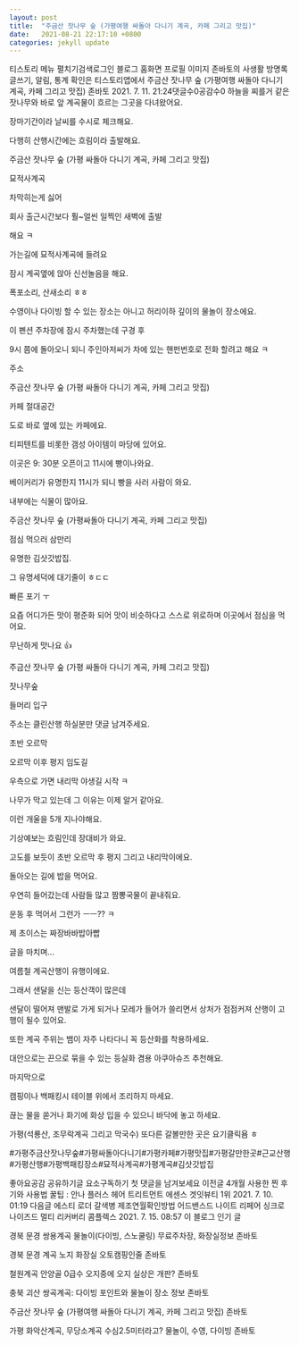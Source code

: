 ```yaml
---
layout: post
title:  "주금산 잣나무 숲 (가평여행 싸돌아 다니기 계곡, 카페 그리고 맛집)"
date:   2021-08-21 22:17:10 +0800
categories: jekyll update
---
```

티스토리 메뉴 펼치기검색로그인
블로그 홈화면
프로필 이미지
존바토의 사생활
방명록
글쓰기, 알림, 통계 확인은 티스토리앱에서
주금산 잣나무 숲 (가평여행 싸돌아 다니기 계곡, 카페 그리고 맛집)
존바토
2021. 7. 11. 21:24댓글수0공감수0
하늘을 찌를거 같은 잣나무와 바로 앞 계곡물이 흐르는 그곳을 다녀왔어요.



장마기간이라 날씨를 수시로 체크해요.

다행히 산행시간에는 흐림이라 출발해요.





주금산 잣나무 숲 (가평 싸돌아 다니기 계곡, 카페 그리고 맛집)

묘적사계곡

차막히는게 싫어

회사 출근시간보다 훨~얼씬 일찍인 새벽에 출발

해요 ㅋ



가는길에 묘적사계곡에 들려요






잠시 계곡옆에 앉아 신선놀음을 해요.

폭포소리, 산새소리 ㅎㅎ







수영이나 다이빙 할 수 있는 장소는 아니고 허리이하 깊이의 물놀이 장소에요.











이 폔션 주차장에 잠시 주차했는데 구경 후

9시 쯤에 돌아오니 되니 주인아저씨가 차에 있는 핸펀번호로 전화 할려고 해요 ㅋ






주소






주금산 잣나무 숲 (가평 싸돌아 다니기 계곡, 카페 그리고 맛집)

카페 절대공간

도로 바로 옆에 있는 카페에요.






티피텐트를 비롯한 갬성 아이템이 마당에 있어요.






이곳은 9: 30분 오픈이고 11시에 빵이나와요.

베이커리가 유명한지 11시가 되니 빵을 사러 사람이 와요.






내부에는 식물이 많아요.











주금산 잣나무 숲 (가평싸돌아 다니기 계곡, 카페 그리고 맛집)

점심 먹으러 삼만리



유명한 김삿갓밥집.

그 유명세덕에 대기줄이 ㅎㄷㄷ

빠른 포기 ㅜ






요즘 어디가든 맛이 평준화 되어 맛이 비슷하다고 스스로 위로하며 이곳에서 점심을 먹어요.






무난하게 맛나요 👍






주금산 잣나무 숲 (가평 싸돌아 다니기 계곡, 카페 그리고 맛집)

잣나무숲



들머리 입구






주소는 클린산행 하실분만 댓글 남겨주세요.









초반 오르막






오르막 이후 평지 임도길






우측으로 가면 내리막 야생길 시작 ㅋ







나무가 막고 있는데 그 이유는 이제 알거 같아요.






이런 개울을 5개 지나야해요.







기상예보는 흐림인데 장대비가 와요.






고도를 보듯이 초반 오르막 후 평지 그리고 내리막이에요.






돌아오는 길에 밥을 먹어요.

우연히 들어갔는데 사람들 많고 짬뽕국물이 끝내줘요.

운동 후 먹어서 그런가 ㅡㅡ?? ㅋ

제 초이스는 짜장바바밥아빱






글을 마치며...

여름철 계곡산행이 유행이에요.

그래서 샌달을 신는 등산객이 많은데

샌달이 떨어져 맨발로 가게 되거나 모레가 들어가 쓸리면서 상처가 점점커져 산행이 고행이 될수 있어요.

또한 계곡 주위는 뱀이 자주 나타다니 꼭 등산화를 착용하세요.



대안으로는 끈으로 묶을 수 있는 등실화 겸용 아쿠아슈즈 추천해요.



마지막으로

캠핑이나 백패킹시 테이블 위에서 조리하지 마세요.

끊는 물을 쏟거나 화기에 화상 입을 수 있으니 바닥에 놓고 하세요.


가평(석룡산, 조무락계곡 그리고 막국수) 또다른 갈볼만한 곳은 요기클릭욤 ㅎ

#가평주금산잣나무숲#가평싸돌아다니기#가평카페#가평맛집#가평갈만한곳#근교산행#가평산행#가평백패킹장소#묘적사계곡#가평계곡#김삿갓밥집

좋아요공감
공유하기글 요소구독하기
첫 댓글을 남겨보세요
이전글
4개월 사용한 찐 후기와 사용법 꿀팁 : 안나 플러스 헤어 트리트먼트 에센스 겟잇뷰티 1위
2021. 7. 10. 01:19
다음글
에스티 로더 갈색병 제조연월확인방법 어드밴스드 나이트 리페어 싱크로나이즈드 멀티 리커버리 콤플렉스
2021. 7. 15. 08:57
이 블로그 인기 글

경북 문경 쌍용계곡 물놀이(다이빙, 스노쿨링) 무료주차장, 화장실정보
존바토

경북 문경 계곡 노지 화장실 오토캠핑인줄
존바토

철원계곡 안양골 0급수 오지중에 오지 실상은 개판?
존바토

충북 괴산 쌍곡계곡: 다이빙 포인트와 물놀이 장소 정보
존바토

주금산 잣나무 숲 (가평여행 싸돌아 다니기 계곡, 카페 그리고 맛집)
존바토

가평 화악산계곡, 무당소계곡 수심2.5미터라고? 물놀이, 수영, 다이빙
존바토